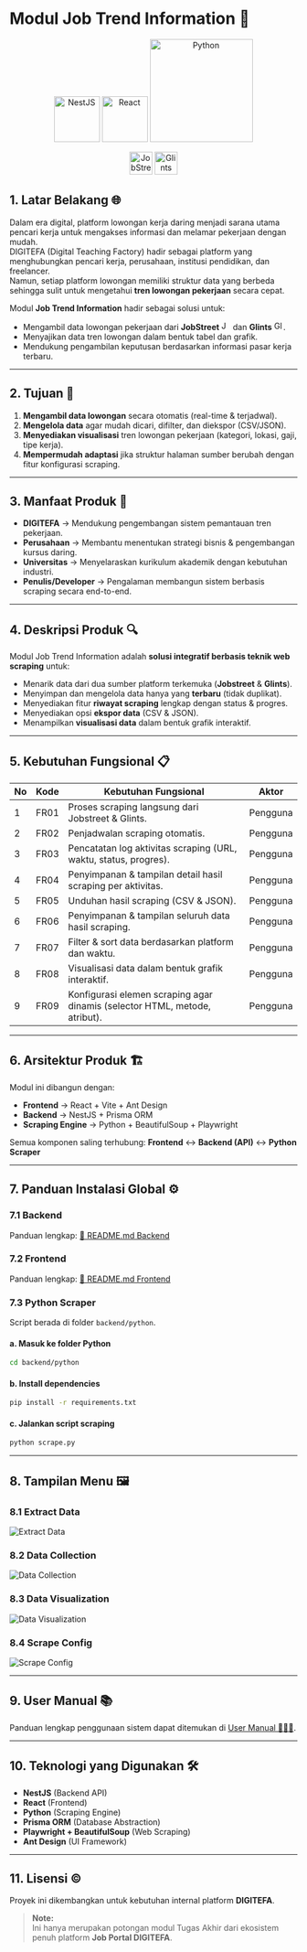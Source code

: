 # Modul Job Trend Information 🚀
<p align="center">
  <img src="https://nestjs.com/img/logo-small.svg" alt="NestJS" width="80"/>
  <img src="https://upload.wikimedia.org/wikipedia/commons/a/a7/React-icon.svg" alt="React" width="80"/>
  <img src="https://www.python.org/static/community_logos/python-logo.png" alt="Python" width="180"/>
</p>
<p align="center">
  <img src="https://upload.wikimedia.org/wikipedia/commons/thumb/5/55/JOBSTREET_small_scale.png/500px-JOBSTREET_small_scale.png" alt="JobStreet" height="40"/>
  <img src="https://upload.wikimedia.org/wikipedia/commons/d/df/GLINTS_LOGO293.png" alt="Glints" height="40"/>
</p>

## 1. Latar Belakang 🌐
Dalam era digital, platform lowongan kerja daring menjadi sarana utama pencari kerja untuk mengakses informasi dan melamar pekerjaan dengan mudah.  
DIGITEFA (Digital Teaching Factory) hadir sebagai platform yang menghubungkan pencari kerja, perusahaan, institusi pendidikan, dan freelancer.  
Namun, setiap platform lowongan memiliki struktur data yang berbeda sehingga sulit untuk mengetahui **tren lowongan pekerjaan** secara cepat.

Modul **Job Trend Information** hadir sebagai solusi untuk:
- Mengambil data lowongan pekerjaan dari **JobStreet** <img src="https://upload.wikimedia.org/wikipedia/commons/thumb/5/55/JOBSTREET_small_scale.png/500px-JOBSTREET_small_scale.png" alt="JobStreet" height="16"/> dan **Glints** <img src="https://upload.wikimedia.org/wikipedia/commons/d/df/GLINTS_LOGO293.png" alt="Glints" height="16"/>.
- Menyajikan data tren lowongan dalam bentuk tabel dan grafik.
- Mendukung pengambilan keputusan berdasarkan informasi pasar kerja terbaru.

---

## 2. Tujuan 🎯
1. **Mengambil data lowongan** secara otomatis (real-time & terjadwal).  
2. **Mengelola data** agar mudah dicari, difilter, dan diekspor (CSV/JSON).  
3. **Menyediakan visualisasi** tren lowongan pekerjaan (kategori, lokasi, gaji, tipe kerja).  
4. **Mempermudah adaptasi** jika struktur halaman sumber berubah dengan fitur konfigurasi scraping.

---

## 3. Manfaat Produk 🤝
- **DIGITEFA** → Mendukung pengembangan sistem pemantauan tren pekerjaan.  
- **Perusahaan** → Membantu menentukan strategi bisnis & pengembangan kursus daring.  
- **Universitas** → Menyelaraskan kurikulum akademik dengan kebutuhan industri.  
- **Penulis/Developer** → Pengalaman membangun sistem berbasis scraping secara end-to-end.

---

## 4. Deskripsi Produk 🔍
Modul Job Trend Information adalah **solusi integratif berbasis teknik web scraping** untuk:
- Menarik data dari dua sumber platform terkemuka (**Jobstreet** & **Glints**).  
- Menyimpan dan mengelola data hanya yang **terbaru** (tidak duplikat).  
- Menyediakan fitur **riwayat scraping** lengkap dengan status & progres.  
- Menyediakan opsi **ekspor data** (CSV & JSON).  
- Menampilkan **visualisasi data** dalam bentuk grafik interaktif.

---

## 5. Kebutuhan Fungsional 📋
| No  | Kode  | Kebutuhan Fungsional                                                                                      | Aktor    |
| --- | ----- | --------------------------------------------------------------------------------------------------------- | -------- |
| 1   | FR01  | Proses scraping langsung dari Jobstreet & Glints.                                                         | Pengguna |
| 2   | FR02  | Penjadwalan scraping otomatis.                                                                            | Pengguna |
| 3   | FR03  | Pencatatan log aktivitas scraping (URL, waktu, status, progres).                                          | Pengguna |
| 4   | FR04  | Penyimpanan & tampilan detail hasil scraping per aktivitas.                                               | Pengguna |
| 5   | FR05  | Unduhan hasil scraping (CSV & JSON).                                                                      | Pengguna |
| 6   | FR06  | Penyimpanan & tampilan seluruh data hasil scraping.                                                       | Pengguna |
| 7   | FR07  | Filter & sort data berdasarkan platform dan waktu.                                                        | Pengguna |
| 8   | FR08  | Visualisasi data dalam bentuk grafik interaktif.                                                          | Pengguna |
| 9   | FR09  | Konfigurasi elemen scraping agar dinamis (selector HTML, metode, atribut).                               | Pengguna |

---

## 6. Arsitektur Produk 🏗
Modul ini dibangun dengan:
- **Frontend** → React + Vite + Ant Design  
- **Backend** → NestJS + Prisma ORM  
- **Scraping Engine** → Python + BeautifulSoup + Playwright  

Semua komponen saling terhubung:
**Frontend** ↔ **Backend (API)** ↔ **Python Scraper**

---

## 7. Panduan Instalasi Global ⚙️

### 7.1 Backend
Panduan lengkap: [📄 README.md Backend](backend/README.md)

### 7.2 Frontend
Panduan lengkap: [📄 README.md Frontend](frontend/README.md)

### 7.3 Python Scraper
Script berada di folder `backend/python`.

#### a. Masuk ke folder Python
```bash
cd backend/python
````

#### b. Install dependencies

```bash
pip install -r requirements.txt
```

#### c. Jalankan script scraping

```bash
python scrape.py
```

---

## 8. Tampilan Menu 🖼

### 8.1 Extract Data

![Extract Data](docs/Halaman%20Extract%20Data.png)

### 8.2 Data Collection

![Data Collection](docs/Halaman%20Data%20Collection.png)

### 8.3 Data Visualization

![Data Visualization](docs/Halaman%20Data%20Visualization.png)

### 8.4 Scrape Config

![Scrape Config](docs/Halaman%20Scrape%20Config.png)

---

## 9. User Manual 📚  
Panduan lengkap penggunaan sistem dapat ditemukan di [User Manual 👨🏻‍💻](docs/User%20Manual.pdf).

---

## 10. Teknologi yang Digunakan 🛠

* **NestJS** (Backend API)
* **React** (Frontend)
* **Python** (Scraping Engine)
* **Prisma ORM** (Database Abstraction)
* **Playwright + BeautifulSoup** (Web Scraping)
* **Ant Design** (UI Framework)

---

## 11. Lisensi ©

Proyek ini dikembangkan untuk kebutuhan internal platform **DIGITEFA**.

> **Note:**  
> Ini hanya merupakan potongan modul Tugas Akhir dari ekosistem penuh platform **Job Portal DIGITEFA**.  

